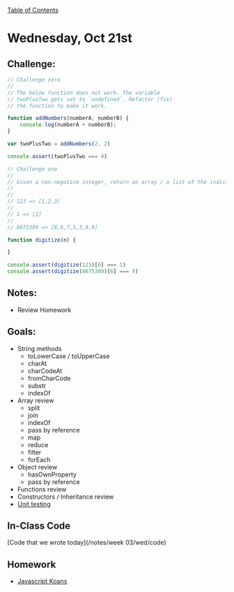 [Table of Contents](/README.md)

# Wednesday, Oct 21st


## Challenge:


```js
// Challenge zero
//
// The below function does not work. The variable
// twoPlusTwo gets set to `undefined`. Refactor (fix)
// the function to make it work.

function addNumbers(numberA, numberB) {
    console.log(numberA + numberB);
}

var twoPlusTwo = addNumbers(2, 2)

console.assert(twoPlusTwo === 4)
```


```js
// Challenge one 
//
// Given a non-negative integer, return an array / a list of the individual digits in order.
//
//
// 123 => [1,2,3]
//
// 1 => [1]
//
// 8675309 => [8,6,7,5,3,0,9]

function digitize(n) {

}

console.assert(digitize(123)[0] === 1)
console.assert(digitize(8675309)[6] === 9)

```

## Notes:
* Review Homework

## Goals:
* String methods
	* toLowerCase / toUpperCase
	* charAt
	* charCodeAt
	* fromCharCode
	* substr
	* indexOf
* Array review
	* split
	* join
	* indexOf
	* pass by reference
  * map
  * reduce
  * filter
  * forEach
* Object review
	* hasOwnProperty
	* pass by reference
* Functions review
* Constructors / Inheritance review
* [Unit testing](/units/unit-testing)

## In-Class Code
[Code that we wrote today](/notes/week 03/wed/code)

## Homework
* [Javascript Koans](https://github.com/mrdavidlaing/javascript-koans)
